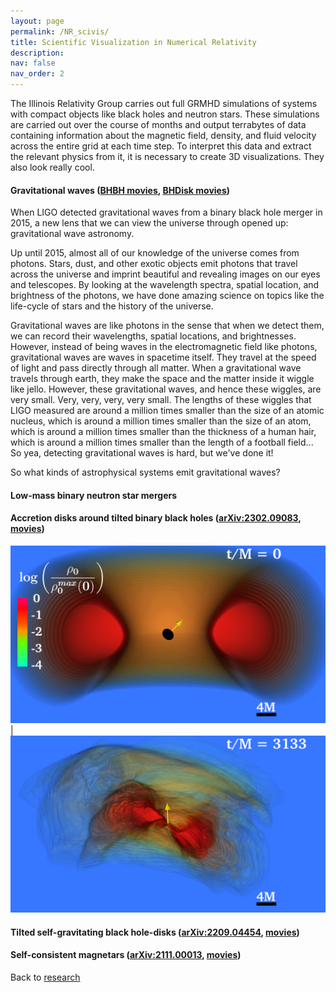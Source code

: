 ```yaml
---
layout: page
permalink: /NR_scivis/
title: Scientific Visualization in Numerical Relativity
description: 
nav: false
nav_order: 2
---
```


The Illinois Relativity Group carries out full GRMHD simulations of systems with compact objects like black holes and neutron stars. These simulations are carried out over the course of months and output terrabytes of data containing information about the magnetic field, density, and fluid velocity across the entire grid at each time step. To interpret this data and extract the relevant physics from it, it is necessary to create 3D visualizations. They also look really cool. 

#### Gravitational waves ([BHBH movies](https://research.physics.illinois.edu/CTA/movies/BBH_Disk_2023/Gravitational_Waveforms.html), [BHDisk movies](https://research.physics.illinois.edu/CTA/movies/BHDisk_2022/Gravitational_Waveforms.html))
When LIGO detected gravitational waves from a binary black hole merger in 2015, a new lens that we can view the universe through opened up: gravitational wave astronomy. 

Up until 2015, almost all of our knowledge of the universe comes from photons. Stars, dust, and other exotic objects emit photons that travel across the universe and imprint beautiful and revealing images on our eyes and telescopes. By looking at the wavelength spectra, spatial location, and brightness of the photons, we have done amazing science on topics like the life-cycle of stars and the history of the universe. 

Gravitational waves are like photons in the sense that when we detect them, we can record their wavelengths, spatial locations, and brightnesses. However, instead of being waves in the electromagnetic field like photons, gravitational waves are waves in spacetime itself. They travel at the speed of light and pass directly through all matter. When a gravitational wave travels through earth, they make the space and the matter inside it wiggle like jello. However, these gravitational waves, and hence these wiggles, are very small. Very, very, very, very small. The lengths of these wiggles that LIGO measured are around a million times smaller than the size of an atomic nucleus, which is around a million times smaller than the size of an atom, which is around a million times smaller than the thickness of a human hair, which is around a million times smaller than the length of a football field... So yea, detecting gravitational waves is hard, but we've done it!

So what kinds of astrophysical systems emit gravitational waves?






#### Low-mass binary neutron star mergers

#### Accretion disks around tilted binary black holes ([arXiv:2302.09083](https://arxiv.org/abs/2302.09083), [movies](https://research.physics.illinois.edu/CTA/movies/BBH_Disk_2023/index.html))


![](../assets/img/bhdisk1.png)  |  ![](../assets/img/bhdisk2.png)


#### Tilted self-gravitating black hole-disks ([arXiv:2209.04454](https://arxiv.org/abs/2209.04454), [movies](https://research.physics.illinois.edu/CTA/movies/BHDisk_2022/index.html))

#### Self-consistent magnetars ([arXiv:2111.00013](https://arxiv.org/abs/2111.00013), [movies](https://research.physics.illinois.edu/CTA/movies/SNS_2021/index.html))



Back to [research](../research)



